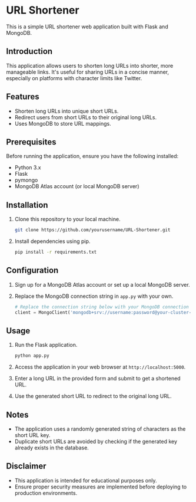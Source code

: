 
# URL Shortener

This is a simple URL shortener web application built with Flask and MongoDB.

## Introduction

This application allows users to shorten long URLs into shorter, more manageable links. It's useful for sharing URLs in a concise manner, especially on platforms with character limits like Twitter.

## Features

- Shorten long URLs into unique short URLs.
- Redirect users from short URLs to their original long URLs.
- Uses MongoDB to store URL mappings.

## Prerequisites

Before running the application, ensure you have the following installed:

- Python 3.x
- Flask
- pymongo
- MongoDB Atlas account (or local MongoDB server)

## Installation

1. Clone this repository to your local machine.

    ```bash
    git clone https://github.com/yourusername/URL-Shortener.git
    ```

2. Install dependencies using pip.

    ```bash
    pip install -r requirements.txt
    ```

## Configuration

1. Sign up for a MongoDB Atlas account or set up a local MongoDB server.

2. Replace the MongoDB connection string in `app.py` with your own.

    ```python
    # Replace the connection string below with your MongoDB connection string
    client = MongoClient('mongodb+srv://username:password@your-cluster-url/')
    ```

## Usage

1. Run the Flask application.

    ```bash
    python app.py
    ```

2. Access the application in your web browser at `http://localhost:5000`.

3. Enter a long URL in the provided form and submit to get a shortened URL.

4. Use the generated short URL to redirect to the original long URL.

## Notes

- The application uses a randomly generated string of characters as the short URL key.
- Duplicate short URLs are avoided by checking if the generated key already exists in the database.

## Disclaimer

- This application is intended for educational purposes only.
- Ensure proper security measures are implemented before deploying to production environments.
